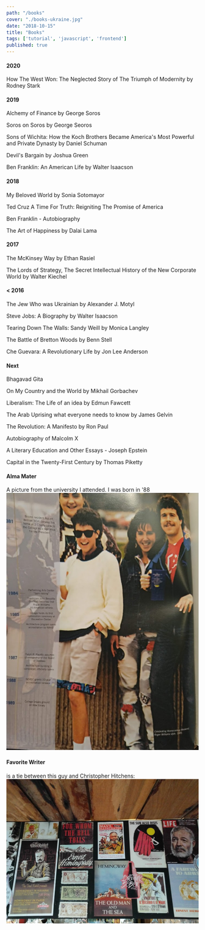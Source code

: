 ```yaml
---
path: "/books"
cover: "./books-ukraine.jpg"
date: "2018-10-15"
title: "Books"
tags: ['tutorial', 'javascript', 'frontend']
published: true
---
```


#### 2020
How The West Won: The Neglected Story of The Triumph of Modernity by Rodney Stark

#### 2019
Alchemy of Finance by George Soros

Soros on Soros by George Seoros

Sons of Wichita: How the Koch Brothers Became America's Most Powerful and Private Dynasty by Daniel Schuman

Devil's Bargain by Joshua Green

Ben Franklin: An American Life by Walter Isaacson

#### 2018
My Beloved World by Sonia Sotomayor 

Ted Cruz A Time For Truth: Reigniting The Promise of America

Ben Franklin - Autobiography

The Art of Happiness by Dalai Lama

#### 2017
The McKinsey Way by Ethan Rasiel

The Lords of Strategy, The Secret Intellectual History of the New Corporate World by Walter Kiechel

#### < 2016
The Jew Who was Ukrainian by Alexander J. Motyl

Steve Jobs: A Biography by Walter Isaacson

Tearing Down The Walls: Sandy Weill by Monica Langley

The Battle of Bretton Woods by Benn Stell

Che Guevara: A Revolutionary Life by Jon Lee Anderson

#### Next
Bhagavad Gita

On My Country and the World by Mikhail Gorbachev

Liberalism: The Life of an idea by Edmun Fawcett

The Arab Uprising what everyone needs to know by James Gelvin

The Revolution: A Manifesto by Ron Paul

Autobiography of Malcolm X

A Literary Education and Other Essays - Joseph Epstein

Capital in the Twenty-First Century by Thomas Piketty

#### Alma Mater
A picture from the university I attended. I was born in '88
![RWU](./rwu.jpg)

#### Favorite Writer
is a tie between this guy and Christopher Hitchens:
![Hemingway](./hemingway-books.jpg)
